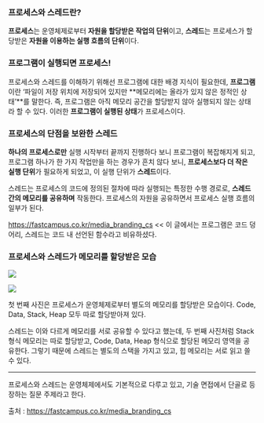 ### 프로세스와 스레드란?

**프로세스**는 운영체제로부터 **자원을 할당받은 작업의 단위**이고, ******************스레드******************는 프로세스가 할당받은 **자원을 이용하는 실행 흐름의 단위**이다.

 

### 프로그램이 실행되면 프로세스!

프로세스와 스레드를 이해하기 위해선 프로그램에 대한 배경 지식이 필요한데, **프로그램**이란 ‘파일이 저장 위치에 저장되어 있지만 **메모리에는 올라가 있지 않은 정적인 상태’**를 말한다. 즉, 프로그램은 아직 메모리 공간을 할당받지 않아 실행되지 않는 상태라 할 수 있다. 이러한 **프로그램이 실행된 상태**가 프로세스이다.

### 프로세스의 단점을 보완한 스레드

**하나의 프로세스로만** 실행 시작부터 끝까지 진행하다 보니 프로그램이 복잡해지게 되고, 프로그램 하나가 한 가지 작업만을 하는 경우가 흔치 않다 보니, **프로세스보다 더 작은 실행 단위**가 필요하게 되었고, 이 실행 단위가 **스레드**이다.

스레드는 프로세스의 코드에 정의된 절차에 따라 실행되는 특정한 수행 경로로, **스레드 간의 메모리를 공유하며** 작동한다. 프로세스의 자원을 공유하면서 프로세스 실행 흐름의 일부가 된다.

https://fastcampus.co.kr/media_branding_cs << 이 글에서는 프로그램은 코드 덩어리, 스레드는 코드 내 선언된 함수라고 비유하셨다. 

### 프로세스와 스레드가 메모리를 할당받은 모습

![](https://velog.velcdn.com/images/seola1ne/post/a0bd78ff-df30-4f04-8ca9-006c4fb6a1e2/image.png)

![](https://velog.velcdn.com/images/seola1ne/post/9788e442-5ece-47a9-9117-1b3f01cb4c44/image.png)

첫 번째 사진은 프로세스가 운영체제로부터 별도의 메모리를 할당받은 모습이다. Code, Data, Stack, Heap 모두 따로 할당받아져 있다. 

스레드는 이와 다르게 메모리를 서로 공유할 수 있다고 했는데,  두 번째 사진처럼 Stack 형식 메모리는 따로 할당받고, Code, Data, Heap 형식으로 할당된 메모리 영역을 공유한다. 그렇기 때문에 스레드는 별도의 스택을 가지고 있고, 힙 메모리는 서로 읽고 쓸 수 있다.

---

프로세스와 스레드는 운영체제에서도 기본적으로 다루고 있고, 기술 면접에서 단골로 등장하는 질문 주제라고 한다.

출처 : https://fastcampus.co.kr/media_branding_cs
